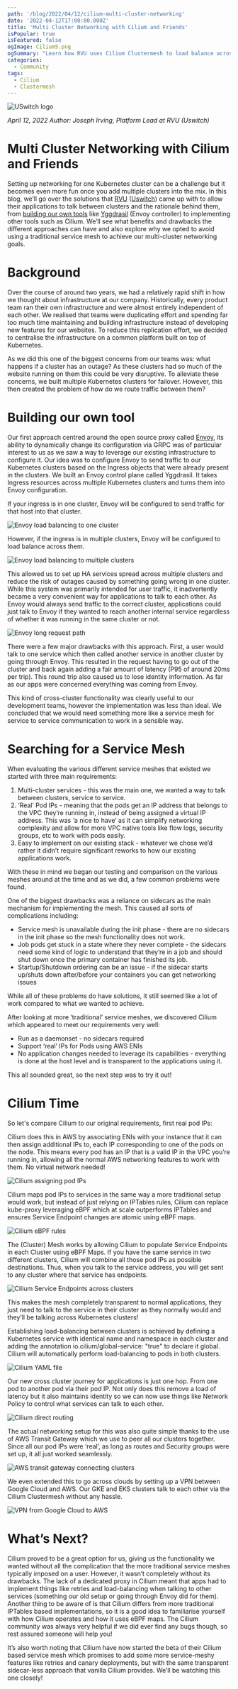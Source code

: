 ```yaml
---
path: '/blog/2022/04/12/cilium-multi-cluster-networking'
date: '2022-04-12T17:00:00.000Z'
title: 'Multi Cluster Networking with Cilium and Friends'
isPopular: true
isFeatured: false
ogImage: Cilium5.png
ogSummary: "Learn how RVU uses Cilium Clustermesh to load balance across clusters and across clouds"
categories:
  - Community
tags:
  - Cilium
  - Clustermesh
---
```


![USwitch logo](uswitchheader.svg)

*April 12, 2022* 
*Author: Joseph Irving, Platform Lead at RVU (Uswitch)*

# Multi Cluster Networking with Cilium and Friends

Setting up networking for one Kubernetes cluster can be a challenge but it becomes even more fun once you add multiple clusters into the mix. In this blog, we’ll go over the solutions that [RVU](https://www.rvu.co.uk/) ([Uswitch](https://www.uswitch.com/)) came up with to allow their applications to talk between clusters and the rationale behind them, from [building our own tools](https://labs.rvu.co.uk/multi-cluster-kubernetes-load-balancing-in-aws-with-yggdrasil-c1583ea7d78f) like [Yggdrasil](https://github.com/uswitch/yggdrasil) (Envoy controller) to implementing other tools such as Cilium. We’ll see what benefits and drawbacks the different approaches can have and also explore why we opted to avoid using a traditional service mesh to achieve our multi-cluster networking goals. 

# Background

Over the course of around two years, we had a relatively rapid shift in how we thought about infrastructure at our company. Historically, every product team ran their own infrastructure and were almost entirely independent of each other. We realised that teams were duplicating effort and spending far too much time maintaining and building infrastructure instead of developing new features for our websites. To reduce this replication effort, we decided to centralise the infrastructure on a common platform built on top of Kubernetes. 

As we did this one of the biggest concerns from our teams was: what happens if a cluster has an outage? As these clusters had so much of the website running on them this could be very disruptive. To alleviate these concerns, we built multiple Kubernetes clusters for failover. However, this then created the problem of how do we route traffic between them?

# Building our own tool

Our first approach centred around the open source proxy called [Envoy](https://www.envoyproxy.io/), its ability to dynamically change its configuration via GRPC was of particular interest to us as we saw a way to leverage our existing infrastructure to configure it. Our idea was to configure Envoy to send traffic to our Kubernetes clusters based on the Ingress objects that were already present in the clusters. We built an Envoy control plane called Yggdrasil. It takes Ingress resources across multiple Kubernetes clusters and turns them into Envoy configuration.

If your ingress is in one cluster, Envoy will be configured to send traffic for that host into that cluster.

![Envoy load balancing to one cluster](Yggdrasil1.png)

However, if the ingress is in multiple clusters, Envoy will be configured to load balance across them.

![Envoy load balancing to multiple clusters](Yggdrasil2.png)

This allowed us to set up HA services spread across multiple clusters and reduce the risk of outages caused by something going wrong in one cluster.  \
While this system was primarily intended for user traffic, it inadvertently became a very convenient way for applications to talk to each other. As Envoy would always send traffic to the correct cluster, applications could just talk to Envoy if they wanted to reach another internal service regardless of whether it was running in the same cluster or not.

![Envoy long request path](Yggdrasil3.png)

There were a few major drawbacks with this approach. First, a user would talk to one service which then called another service in another cluster by going through Envoy. This resulted in the request having to go out of the cluster and back again adding a fair amount of latency (P95 of around 20ms per trip). This round trip also caused us to lose identity information. As far as our apps were concerned everything was coming from Envoy.

This kind of cross-cluster functionality was clearly useful to our development teams, however the implementation was less than ideal. We concluded that we would need something more like a service mesh for service to service communication to work in a sensible way.

# Searching for a Service Mesh

When evaluating the various different service meshes that existed we started with three main requirements:

1. Multi-cluster services - this was the main one, we wanted a way to talk between clusters, service to service.
2. ‘Real’ Pod IPs - meaning that the pods get an IP address that belongs to the VPC they’re running in, instead of being assigned a virtual IP address. This was ‘a nice to have’ as it can simplify networking complexity and allow for more VPC native tools like flow logs, security groups, etc to work with pods easily.
3. Easy to implement on our existing stack - whatever we chose we’d rather it didn’t require significant reworks to how our existing applications work.

With these in mind we began our testing and comparison on the various meshes around at the time and as we did, a few common problems were found. 

One of the biggest drawbacks was a reliance on sidecars as the main mechanism for implementing the mesh. This caused all sorts of complications including:

* Service mesh is unavailable during the init phase - there are no sidecars in the init phase so the mesh functionality does not work.
* Job pods get stuck in a state where they never complete - the sidecars need some kind of logic to understand that they’re in a job and should shut down once the primary container has finished its job.
* Startup/Shutdown ordering can be an issue - if the sidecar starts up/shuts down after/before your containers you can get networking issues

While all of these problems do have solutions, it still seemed like a lot of work compared to what we wanted to achieve. 

After looking at more ‘traditional’ service meshes, we discovered Cilium which appeared to meet our requirements very well:

* Run as a daemonset - no sidecars required
* Support ‘real’ IPs for Pods using AWS ENIs
* No application changes needed to leverage its capabilities - everything is done at the host level and is transparent to the applications using it.

This all sounded great, so the next step was to try it out!


# Cilium Time

So let's compare Cilium to our original requirements, first real pod IPs:

Cilium does this in AWS by associating ENIs with your instance that it can then assign additional IPs to, each IP corresponding to one of the pods on the node. This means every pod has an IP that is a valid IP in the VPC you’re running in, allowing all the normal AWS networking features to work with them. No virtual network needed!

![Cilium assigning pod IPs](Cilium1.png)

Cilium maps pod IPs to services in the same way a more traditional setup would work, but instead of just relying on IPTables rules, Cilium can replace kube-proxy leveraging eBPF which at scale outperforms IPTables and ensures Service Endpoint changes are atomic using eBPF maps.

![Cilium eBPF rules](Cilium2.png)

The (Cluster) Mesh works by allowing Cilium to populate Service Endpoints in each Cluster using eBPF Maps. If you have the same service in two different clusters, Cilium will combine all those pod IPs as possible destinations. Thus, when you talk to the service address, you will get sent to any cluster where that service has endpoints.

![Cilium Service Endpoints across clusters](Cilium3.png)

This makes the mesh completely transparent to normal applications, they just need to talk to the service in their cluster as they normally would and they’ll be talking across Kubernetes clusters!

Establishing load-balancing between clusters is achieved by defining a Kubernetes service with identical name and namespace in each cluster and adding the annotation io.cilium/global-service: "true" to declare it global. Cilium will automatically perform load-balancing to pods in both clusters.

![Cilium YAML file](Cilium4.png)

Our new cross cluster journey for applications is just one hop. From one pod to another pod via their pod IP. Not only does this remove a load of latency but it also maintains identity so we can now use things like Network Policy to control what services can talk to each other.

![Cilium direct routing](Cilium5.png)

The actual networking setup for this was also quite simple thanks to the use of AWS Transit Gateway which we use to peer all our clusters together. Since all our pod IPs were ‘real’, as long as routes and Security groups were set up, it all just worked seamlessly.

![AWS transit gateway connecting clusters](AWS1.png)

We even extended this to go across clouds by setting up a VPN between Google Cloud and AWS. Our GKE and EKS clusters talk to each other via the Cilium Clustermesh without any hassle.

![VPN from Google Cloud to AWS](multicloud1.png)

# What’s Next?

Cilium proved to be a great option for us, giving us the functionality we wanted without all the complication that the more traditional service meshes typically imposed on a user. However, it wasn’t completely without its drawbacks. The lack of a dedicated proxy in Cilium meant that apps had to implement things like retries and load-balancing when talking to other services (something our old setup or going through Envoy did for them). Another thing to be aware of is that Cilium differs from more traditional IPTables based implementations, so it is a good idea to familiarise yourself with how Cilium operates and how it uses eBPF maps. The Cilium community was always very helpful if we did ever find any bugs though, so rest assured someone will help you!

It’s also worth noting that Cilium have now started the beta of their Cilium based service mesh which promises to add some more service-meshy features like retries and canary deployments, but with the same transparent sidecar-less approach that vanilla Cilium provides. We’ll be watching this one closely! 
